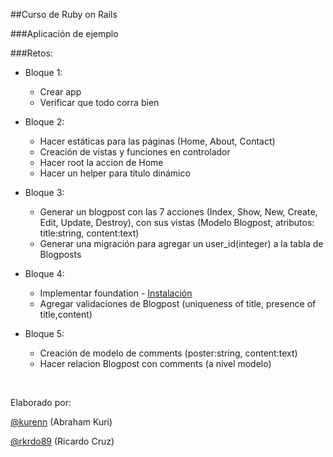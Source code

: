 ##Curso de Ruby on Rails

###Aplicación de ejemplo
 

###Retos:

- Bloque 1:
	- Crear app
	- Verificar que todo corra bien
	
- Bloque 2:
	- Hacer estáticas para las páginas (Home, About, Contact)
	- Creación de vistas y funciones en controlador
	- Hacer root la accion de Home
	- Hacer un helper para titulo dinámico
- Bloque 3:
	- Generar un blogpost con las 7 acciones (Index, Show, New, Create, Edit, Update, Destroy), con sus vistas (Modelo Blogpost, atributos: title:string, content:text)
	- Generar una migración para agregar un user_id(integer) a la tabla de Blogposts
- Bloque 4:
	- Implementar foundation - [Instalación](http://foundation.zurb.com/docs/rails.html)
	- Agregar validaciones de Blogpost (uniqueness of title, presence of title,content)
- Bloque 5:
	- Creación de modelo de comments (poster:string, content:text)
	- Hacer relacion Blogpost con comments (a nivel modelo)
 

<br>

Elaborado por:

[@kurenn](http://twitter.com/kurenn) (Abraham Kuri)

[@rkrdo89](http://twitter.com/rkrdo89) (Ricardo Cruz)